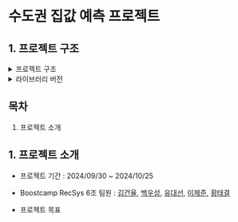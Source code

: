 # 수도권 집값 예측 프로젝트

## 1. 프로젝트 구조

<details>
    <summary> 프로젝트 구조</summary>

```bash
├── src # AI 모델 학습을 위한 부분
│   ├── config # config.yaml 값 가져 오는 함수 제공
│   ├── model # AI 모델 src ex) Light GBM, XGBoost
│   └── pre_process # 모델 학습전 전처리
├── data #.gitignore
│   └── .csv #.gitignore
│     └── etc # 기타 csv 저장을 위한 저장소
├── EDA # 개인 EDA 폴더
│   └── {팀원 명} 
│        ├──*.ipynb
├── app.py # 모델 학습을 위한 python 파일
├── config-sample.yaml # 하이퍼 파라미터 및 모델 & 서버 선택을 위한 설정 값
├── .gitignore
├── Readme.md
└── requirements.txt
```

시작전 해당 경로를 등록해주세요!

```python
# src 경로 추가 - src를 불러오기위한 경로 추가
sys.path.append(os.path.dirname(os.path.dirname(os.path.abspath(""))))
print(sys.path[-1])
```

</details>

<details>
    <summary> 라이브러리 버전</summary>

**Python 버전 : 3.12.5**

**Library 버전** - (requirements.txt)

```txtpandas==2.2.2
numpy==1.26.4
lightgbm==4.4.0
scikit-learn==1.5.0
tqdm==4.66.4
xgboost==2.0.3
plotly==5.22.0
scipy==1.11.4
black
plotly
```

</details> 

## 목차

1. 프로젝트 소개

## 1. 프로젝트 소개

* 프로젝트 기간 : 2024/09/30 ~ 2024/10/25

* Boostcamp RecSys 6조
  팀원 : [김건율](https://github.com/ChoonB), [백우성](https://github.com/13aek), [유대선](https://github.com/xenx96), [이제준](https://github.com/passi3), [황태결](https://github.com/minari-c)

* 프로젝트 목표
